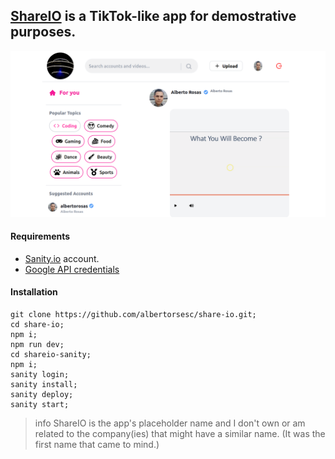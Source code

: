## [ShareIO](https://share-io.vercel.app/) is a TikTok-like app for demostrative purposes.


![Demo](https://raw.githubusercontent.com/albertorsesc/share-io/main/public/demo.png)

#### Requirements

* [Sanity.io](https://www.sanity.io/)
account.
* [Google API credentials](https://console.cloud.google.com/apis/credentials)

#### Installation

```shell
git clone https://github.com/albertorsesc/share-io.git;
cd share-io;
npm i;
npm run dev;
cd shareio-sanity;
npm i;
sanity login;
sanity install;
sanity deploy;
sanity start;
```

>info
ShareIO is the app's placeholder name and I don't own or am related to the company(ies) that might have a similar name. (It was the first name that came to mind.)